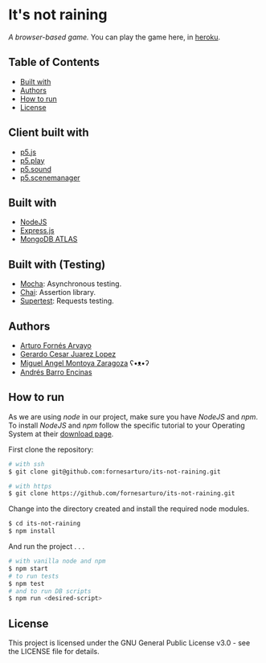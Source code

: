 # It's not raining
*A browser-based game.*
You can play the game here, in [heroku](https://its-not-raining.herokuapp.com/).

## Table of Contents
* [Built with](#built-with)
* [Authors](#authors)
* [How to run](#how-to-run)
* [License](#license)

## Client built with
* [p5.js](https://p5js.org/)
* [p5.play](http://p5play.molleindustria.org/)
* [p5.sound](https://p5js.org/reference/#/libraries/p5.sound)
* [p5.scenemanager](https://github.com/mveteanu/p5.SceneManager)

## Built with
* [NodeJS](https://nodejs.org/)
* [Express.js](http://expressjs.com/)
* [MongoDB ATLAS](https://cloud.mongodb.com)

## Built with (Testing)
* [Mocha](https://mochajs.org): Asynchronous testing.
* [Chai](http://chaijs.com/): Assertion library.
* [Supertest](https://github.com/visionmedia/supertest): Requests testing.

## Authors
* [Arturo Fornés Arvayo](http://github.com/fornesarturo)
* [Gerardo Cesar Juarez Lopez](http://github.com/gerajuarez)
* [Miguel Angel Montoya Zaragoza](http://github.com/miguel-mzbi) ʕ•ᴥ•ʔ
* [Andrés Barro Encinas](http://github.com/andresbarroe)

## How to run
As we are using *node* in our project, make sure you have *NodeJS* and *npm*. To install *NodeJS* and *npm* follow the specific tutorial to your Operating System at their [download page](https://nodejs.org/en/download/).

First clone the repository:

```bash
# with ssh
$ git clone git@github.com:fornesarturo/its-not-raining.git

# with https
$ git clone https://github.com/fornesarturo/its-not-raining.git
```

Change into the directory created and install the required node modules.

```bash
$ cd its-not-raining
$ npm install
```

And run the project . . .

```bash
# with vanilla node and npm
$ npm start
# to run tests
$ npm test
# and to run DB scripts
$ npm run <desired-script>
```

## License
This project is licensed under the GNU General Public License v3.0 - see the LICENSE file for details.
